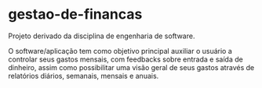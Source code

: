 # gestao-de-financas
Projeto derivado da disciplina de engenharia de software.

O software/aplicação tem como objetivo principal auxiliar o usuário a controlar seus gastos mensais, com feedbacks sobre entrada e saída de dinheiro, assim como possibilitar uma visão geral de seus gastos através de relatórios diários, semanais, mensais e anuais.
